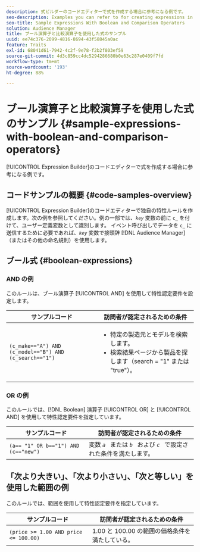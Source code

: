 ```yaml
---
description: 式ビルダーのコードエディターで式を作成する場合に参考になる例です。
seo-description: Examples you can refer to for creating expressions in the Expression Builder code editor.
seo-title: Sample Expressions With Boolean and Comparison Operators
solution: Audience Manager
title: ブール演算子と比較演算子を使用した式のサンプル
uuid: ee74c376-2099-4816-8694-43f58845a0ac
feature: Traits
exl-id: 68041d61-7942-4c2f-9e78-f2b2f803ef59
source-git-commit: 4d3c859cc4dc5294286680b0e63c287e0409f7fd
workflow-type: tm+mt
source-wordcount: '193'
ht-degree: 88%

---
```


# ブール演算子と比較演算子を使用した式のサンプル {#sample-expressions-with-boolean-and-comparison-operators}

[!UICONTROL Expression Builder]のコードエディターで式を作成する場合に参考になる例です。

## コードサンプルの概要 {#code-samples-overview}

<!-- r_tb_expression_samples.xml -->

[!UICONTROL Expression Builder]のコードエディターで独自の特性ルールを作成します。次の例を参照してください。例の一部では、*`key`* 変数の前に `c_` を付けて、ユーザー定義変数として識別します。 イベント呼び出しでデータを `c_` に送信するために必要であれば、*`key`* 変数で接頭辞 [!DNL Audience Manager]（またはその他の命名規則）を使用します。

## ブール式 {#boolean-expressions}

### AND の例

このルールは、ブール演算子 [!UICONTROL AND] を使用して特性認定要件を設定します。

<table id="table_7C5E23EC9E0F43B182EA9771D7BB6E87"> 
 <thead> 
  <tr> 
   <th colname="col1" class="entry"> サンプルコード </th> 
   <th colname="col2" class="entry"> 訪問者が認定されるための条件 </th> 
  </tr> 
 </thead>
 <tbody> 
  <tr> 
   <td colname="col1"><code>(c_make=="A") AND (c_model=="B") AND (c_search=="1")</code> </td> 
   <td colname="col2"> 
    <ul id="ul_F1BB5084FB794BE7A3569F9C106FC481"> 
     <li id="li_56E8C3BACF1C4B33A46CF92C51FF2286">特定の製造元とモデルを検索します。 </li> 
     <li id="li_DD55F053BFCF4B0888B6994013000DB2">検索結果ページから製品を探します（search = "1" または "true"）。 </li> 
    </ul> </td> 
  </tr> 
 </tbody> 
</table>

### OR の例

このルールでは、[!DNL Boolean] 演算子 [!UICONTROL OR] と [!UICONTROL AND] を使用して特性認定要件を指定しています。

<table id="table_6E8BA5EE1D7F4DCC9A92074D0C2C050E"> 
 <thead> 
  <tr> 
   <th colname="col1" class="entry"> サンプルコード </th> 
   <th colname="col2" class="entry"> 訪問者が認定されるための条件 </th> 
  </tr> 
 </thead>
 <tbody> 
  <tr> 
   <td colname="col1"><code>(a== "1" OR b=="1") AND (c=="new")</code> </td> 
   <td colname="col2"> 変数 <code><i>a </i></code> または <code><i>b </i></code> および <code><i>c </i></code> で設定された条件を満たします。 </td> 
  </tr> 
 </tbody> 
</table>

## 「次より大きい」、「次より小さい」、「次と等しい」を使用した範囲の例

このルールでは、範囲を使用して特性認定要件を指定しています。

<table id="table_988DE28E35D94348ADD334FB4C9F68D3"> 
 <thead> 
  <tr> 
   <th colname="col1" class="entry"> サンプルコード </th> 
   <th colname="col2" class="entry"> 訪問者が認定されるための条件 </th> 
  </tr> 
 </thead>
 <tbody> 
  <tr> 
   <td colname="col1"><code>(price &gt;= 1.00 AND price &lt;= 100.00)</code> </td> 
   <td colname="col2"> 1.00 と 100.00 の範囲の価格条件を満たしている。 </td> 
  </tr> 
 </tbody> 
</table>
